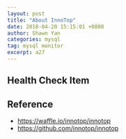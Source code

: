 ```yaml
---
layout: post
title: "About InnoTop"
date: 2018-04-20 15:15:01 +0800
author: Shawn Yan
categories: mysql
tag: mysql monitor
excerpt: a27
---
```


## Health Check Item





## Reference

- https://waffle.io/innotop/innotop
- https://github.com/innotop/innotop
